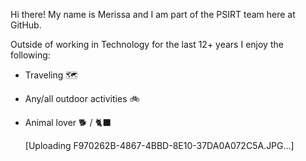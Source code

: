 

Hi there! My name is Merissa and I am part of the PSIRT team here at GitHub.

Outside of working in Technology for the last 12+ years I enjoy the following:

- Traveling 🗺
- Any/all outdoor activities 🚲
- Animal lover 🐕 / :black_cat:

  [Uploading F970262B-4867-4BBD-8E10-37DA0A072C5A.JPG…]

<!--
**iheartuofm/iheartuofm** is a ✨ _special_ ✨ repository because its `README.md` (this file) appears on your GitHub profile.

Here are some ideas to get you started:

- 🔭 I’m currently working on ...
- 🌱 I’m currently learning ...
- 👯 I’m looking to collaborate on ...
- 🤔 I’m looking for help with ...
- 💬 Ask me about ...
- 📫 How to reach me: ...
- 😄 Pronouns: ...
- ⚡ Fun fact: ...
-->
